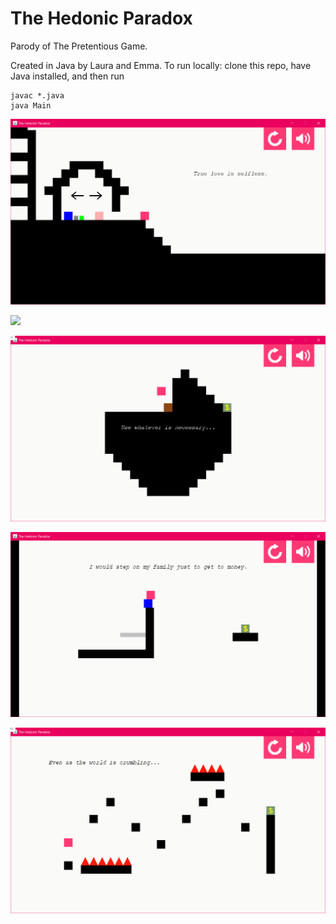# The Hedonic Paradox

Parody of The Pretentious Game.

Created in Java by Laura and Emma. To run locally: clone this repo, have Java installed, and then run

```
javac *.java
java Main
```

![](/screenshots/1.PNG)

![](/screenshots/4.PNG)

![](/screenshots/5.PNG)

![](/screenshots/7.PNG)

![](/screenshots/12.PNG)

<!--- if only characters left a trail while moving so these screenshots would convey motion -->
